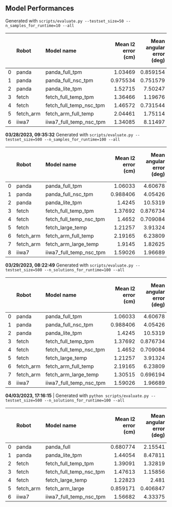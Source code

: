 ## Model Performances
Generated with `scripts/evaluate.py --testset_size=50 --n_samples_for_runtime=10 --all`

|    | Robot     | Model name              |   Mean l2 error (cm) |   Mean angular error (deg) |   Joint limits exceeded % |   Self-colliding % |   Mean runtime for 10 solutions (ms) |   Runtime std (k=5) |   Number of coupling layers |
|---:|:----------|:------------------------|---------------------:|---------------------------:|--------------------------:|-------------------:|-------------------------------------:|--------------------:|----------------------------:|
|  0 | panda     | panda_full_tpm          |             1.03469  |                   0.859154 |                         0 |               1.12 |                              7.82676 |         0.00539608  |                          12 |
|  1 | panda     | panda_full_nsc_tpm      |             0.975534 |                   0.751579 |                         0 |               1.48 |                              5.74055 |         6.30143e-05 |                          12 |
|  2 | panda     | panda_lite_tpm          |             1.52715  |                   7.50247  |                         0 |               8.56 |                              2.94867 |         9.43252e-05 |                           6 |
|  3 | fetch     | fetch_full_temp_tpm     |             1.36466  |                   1.19676  |                         0 |               3.12 |                              5.26166 |         4.34817e-05 |                          12 |
|  4 | fetch     | fetch_full_temp_nsc_tpm |             1.46572  |                   0.731544 |                         0 |               2.76 |                              5.79877 |         0.000151532 |                          12 |
|  5 | fetch_arm | fetch_arm_full_temp     |             2.04461  |                   1.75114  |                         0 |               3.64 |                              5.98402 |         0.000197209 |                          12 |
|  6 | iiwa7     | iiwa7_full_temp_nsc_tpm |             1.34085  |                   8.11497  |                         0 |               0    |                              5.83868 |         7.1178e-05  |                          12 |

**03/28/2023, 09:35:32**
Generated with `scripts/evaluate.py --testset_size=500 --n_samples_for_runtime=100 --all`

|    | Robot     | Model name              |   Mean l2 error (cm) |   Mean angular error (deg) |   Joint limits exceeded % |   Self-colliding % |   Mean runtime for 100 solutions (ms) |   Runtime std (k=5) |   Number of coupling layers |
|---:|:----------|:------------------------|---------------------:|---------------------------:|--------------------------:|-------------------:|--------------------------------------:|--------------------:|----------------------------:|
|  0 | panda     | panda_full_tpm          |             1.06033  |                   4.60678  |                         0 |              5.424 |                               6.0245  |         5.52396e-05 |                          12 |
|  1 | panda     | panda_full_nsc_tpm      |             0.988406 |                   4.05426  |                         0 |              4.632 |                               6.42967 |         1.65477e-05 |                          12 |
|  2 | panda     | panda_lite_tpm          |             1.4245   |                  10.5319   |                         0 |              6.056 |                               4.13961 |         1.12562e-05 |                           6 |
|  3 | fetch     | fetch_full_temp_tpm     |             1.37692  |                   0.876734 |                         0 |              3.856 |                               8.41703 |         1.67176e-05 |                          12 |
|  4 | fetch     | fetch_full_temp_nsc_tpm |             1.4652   |                   0.709084 |                         0 |              2.98  |                               8.50849 |         1.73738e-05 |                          12 |
|  5 | fetch     | fetch_large_temp        |             1.21257  |                   3.91324  |                         0 |              2.148 |                               9.49244 |         2.08031e-05 |                          16 |
|  6 | fetch_arm | fetch_arm_full_temp     |             2.19165  |                   6.23809  |                         0 |              3.768 |                               8.51307 |         1.04182e-05 |                          12 |
|  7 | fetch_arm | fetch_arm_large_temp    |             1.9145   |                   1.82625  |                         0 |              2.092 |                               9.63984 |         0.000216909 |                          16 |
|  8 | iiwa7     | iiwa7_full_temp_nsc_tpm |             1.59026  |                   1.96689  |                         0 |              0.016 |                               6.12326 |         3.15216e-05 |                          12 |

**03/29/2023, 08:22:49**
Generated with `scripts/evaluate.py --testset_size=500 --n_solutions_for_runtime=100 --all`

|    | Robot     | Model name              |   Mean l2 error (cm) |   Mean angular error (deg) |   Joint limits exceeded % |   Self-colliding % |   Mean runtime for 100 solutions (ms) |   Runtime std (k=5) |   Number of coupling layers |
|---:|:----------|:------------------------|---------------------:|---------------------------:|--------------------------:|-------------------:|--------------------------------------:|--------------------:|----------------------------:|
|  0 | panda     | panda_full_tpm          |             1.06033  |                   4.60678  |                         0 |              5.424 |                               6.76646 |         5.49513e-05 |                          12 |
|  1 | panda     | panda_full_nsc_tpm      |             0.988406 |                   4.05426  |                         0 |              4.632 |                               6.35095 |         7.96247e-05 |                          12 |
|  2 | panda     | panda_lite_tpm          |             1.4245   |                  10.5319   |                         0 |              6.056 |                               3.45173 |         0.000180327 |                           6 |
|  3 | fetch     | fetch_full_temp_tpm     |             1.37692  |                   0.876734 |                         0 |              3.856 |                               7.54085 |         3.28529e-05 |                          12 |
|  4 | fetch     | fetch_full_temp_nsc_tpm |             1.4652   |                   0.709084 |                         0 |              2.98  |                               8.29468 |         8.56386e-05 |                          12 |
|  5 | fetch     | fetch_large_temp        |             1.21257  |                   3.91324  |                         0 |              2.148 |                               9.99708 |         0.000382957 |                          16 |
|  6 | fetch_arm | fetch_arm_full_temp     |             2.19165  |                   6.23809  |                         0 |              3.768 |                               6.78906 |         0.000222861 |                          12 |
|  7 | fetch_arm | fetch_arm_large_temp    |             1.30515  |                   0.696194 |                         0 |              2.068 |                               9.77407 |         1.93214e-05 |                          16 |
|  8 | iiwa7     | iiwa7_full_temp_nsc_tpm |             1.59026  |                   1.96689  |                         0 |              0.016 |                               6.38609 |         5.22252e-05 |                          12 |

**04/03/2023, 17:16:15** | Generated with `python scripts/evaluate.py --testset_size=500 --n_solutions_for_runtime=100 --all`

|    | Robot     | Model name              |   Mean l2 error (cm) |   Mean angular error (deg) |   Joint limits exceeded % |   Self-colliding % |   Mean runtime for 100 solutions (ms) |   Number of coupling layers |
|---:|:----------|:------------------------|---------------------:|---------------------------:|--------------------------:|-------------------:|--------------------------------------:|----------------------------:|
|  0 | panda     | panda_full              |             0.680774 |                   2.15541  |                         0 |              4.564 |                               6.19206 |                          12 |
|  1 | panda     | panda_lite_tpm          |             1.44054  |                   8.47811  |                         0 |              6.052 |                               3.3802  |                           6 |
|  2 | fetch     | fetch_full_temp_tpm     |             1.39091  |                   1.32819  |                         0 |              3.688 |                               6.09798 |                          12 |
|  3 | fetch     | fetch_full_temp_nsc_tpm |             1.47613  |                   1.15856  |                         0 |              3.044 |                               6.44064 |                          12 |
|  4 | fetch     | fetch_large_temp        |             1.22823  |                   2.481    |                         0 |              2.08  |                               8.07285 |                          16 |
|  5 | fetch_arm | fetch_arm_large         |             0.859171 |                   0.406847 |                         0 |              1.828 |                               8.43835 |                          16 |
|  6 | iiwa7     | iiwa7_full_temp_nsc_tpm |             1.56682  |                   4.33375  |                         0 |              0.028 |                               6.45642 |                          12 |